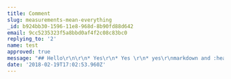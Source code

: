 ```yaml
---
title: Comment
slug: measurements-mean-everything
_id: b924bb30-1596-11e8-968d-8b90fd88d642
email: 9cc5235323f5a8bbd0af4f2c08c83bc0
replying_to: '2'
name: test
approved: true
message: "## Hello\r\n\r\n* Yes\r\n* Yes \r\n* yes\r\nmarkdown and :heart:"
date: '2018-02-19T17:02:53.960Z'
---
```


